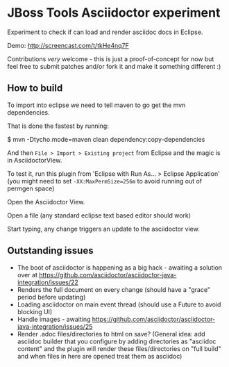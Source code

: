 # JBoss Tools Asciidoctor experiment

Experiment to check if can load and render asciidoc docs in Eclipse.

Demo: http://screencast.com/t/tkHe4nq7F

Contributions *very* welcome - this is just a proof-of-concept for now but
feel free to submit patches and/or fork it and make it something different :)

## How to build

To import into eclipse we need to tell maven to go get the mvn dependencies. 

That is done the fastest by running:

   $ mvn -Dtycho.mode=maven clean dependency:copy-dependencies

And then `File > Import > Existing project` from Eclipse and the magic is in AsciidoctorView.

To test it, run this plugin from 'Eclipse with Run As... > Eclipse Application' (you might need to set `-XX:MaxPermSize=256m` to avoid running out of permgen space)

Open the Asciidoctor View.

Open a file (any standard eclipse text based editor should work)

Start typing, any change triggers an update to the asciidoctor view.

## Outstanding issues

- The boot of asciidoctor is happening as a big hack - awaiting a solution over at https://github.com/asciidoctor/asciidoctor-java-integration/issues/22
- Renders the full document on every change (should have a "grace" period before updating)
- Loading asciidoctor on main event thread (should use a Future to avoid blocking UI)
- Handle images - awaiting https://github.com/asciidoctor/asciidoctor-java-integration/issues/25
- Render .adoc files/directories to html on save? (General idea: add asciidoc builder that you configure by adding directories as "asciidoc content" and the plugin will render these files/directories on "full build" and when files in here are opened treat them as asciidoc)





 

